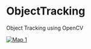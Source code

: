 # ObjectTracking
Object Tracking using OpenCV

[![Map 1](https://i9.ytimg.com/vi/kuaeAHtdkc8/mq3.jpg?sqp=CICRrJUG&rs=AOn4CLCSqljuoSqTOuizhPTJwEoxeyLe-Q&retry=1)]([https://youtu.be/CpiRapGenLE](https://youtu.be/kuaeAHtdkc8) "Map 1")

